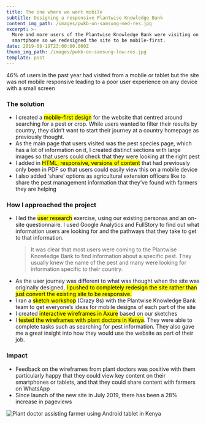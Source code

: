 ```yaml
---
title: The one where we went mobile
subtitle: Designing a responsive Plantwise Knowledge Bank
content_img_path: /images/pwkb-on-samsung-med-res.jpg
excerpt: >-
  More and more users of the Plantwise Knowledge Bank were visiting on a
  smartphone so we redesigned the site to be mobile-first.
date: 2019-08-19T23:00:00.000Z
thumb_img_path: /images/pwkb-on-samsung-low-res.jpg
template: post
---
```

<section class="content case-study-detail">
			<p>46% of users in the past year had visited from a mobile or tablet but the site was not mobile responsive leading to a poor user experience on any device with a small screen</p>
			</section>

<section class="content case-study-detail">
<h3>The solution</h3>
			<ul>
				<li>I created a <mark>mobile-first design</mark> for the website that centred around searching for a pest or crop. While users wanted to filter their results by country, they didn’t want to start their journey at a country homepage as previously thought.</li>
				<li>As the main page that users visited was the pest species page, which has a lot of information on it, I created distinct sections with large images so that users could check that they were looking at the right pest</li>
				<li>I added in <mark>HTML, responsive, versions of content</mark> that had previously only been in PDF so that users could easily view this on a mobile device</li>
				<li>I also added ‘share’ options as agricultural extension officers like to share the pest management information that they’ve found with farmers they are helping</li>
			</ul>
			</section>

<section class="content case-study-detail">
			<h3>How I approached the project</h3>
			<ul>
			<li>I led the <mark>user research</mark> exercise, using our existing personas and an on-site questionnaire. I used Google Analytics and FullStory to find out what information users are looking for and the pathways that they take to get to that information.
</li>
			<blockquote>It was clear that most users were coming to the Plantwise Knowledge Bank to find information about a specific pest. They usually knew the name of the pest and many were looking for information specific to their country.</blockquote>
            <li>As the user journey was different to what was thought when the site was originally designed, <mark>I pushed to completely redesign the site rather than just convert the existing site to be responsive.</mark></li>
			<li>I ran a <mark>sketch workshop</mark> (Crazy 8s) with the Plantwise Knowledge Bank team to get everyone’s ideas for mobile designs of each part of the site</li>
			<li>I created <mark>interactive wireframes in Axure</mark> based on our sketches</li>
			<li>I <mark>tested the wireframes with plant doctors in Kenya</mark>. They were able to complete tasks such as searching for pest information. They also gave me a great insight into how they would use the website as part of their job.
</li>
			</ul>
			</section>

<section class="content case-study-detail">
			<h3>Impact</h3>
			<ul>
				<li>Feedback on the wireframes from plant doctors was positive with them particularly happy that they could view key content on their smartphones or tablets, and that they could share content with farmers on WhatsApp</li>
				<li>Since launch of the new site in July 2019, there has been a 28% increase in pageviews
</li>
			</ul>
			</section>

![Plant doctor assisting farmer using Android tablet in Kenya](/images/kenya-tablet-georgemwembe-low-res.jpg "Plant doctors can now easily access crop advice from the Plantwise Knowledge Bank on their smartphones and tablets")
